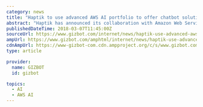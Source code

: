 ```yaml
---
category: news
title: "Haptik to use advanced AWS AI portfolio to offer chatbot solutions"
abstract: "Haptik has announced its collaboration with Amazon Web Services (AWS), a cloud provider, to offer chatbot solutions to customers in India. The tie-up aims to enable companies to leverage these conversational bots to automate some of their most critical ..."
publishedDateTime: 2018-03-07T11:45:00Z
sourceUrl: https://www.gizbot.com/internet/news/haptik-use-advanced-aws-ai-portfolio-offer-chatbot-solutions-048746.html
ampUrl: https://www.gizbot.com/amphtml/internet/news/haptik-use-advanced-aws-ai-portfolio-offer-chatbot-solutions-048746.html
cdnAmpUrl: https://www-gizbot-com.cdn.ampproject.org/c/s/www.gizbot.com/amphtml/internet/news/haptik-use-advanced-aws-ai-portfolio-offer-chatbot-solutions-048746.html
type: article

provider:
  name: GIZBOT
  id: gizbot

topics:
  - AI
  - AWS AI
---
```

